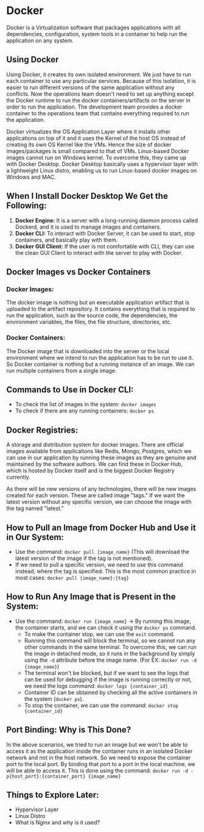 # Docker

Docker is a Virtualization software that packages applications with all dependencies, configuration, system tools in a container to help run the application on any system.

## Using Docker

Using Docker, it creates its own isolated environment.
We just have to run each container to use any particular services.
Because of this isolation, it is easier to run different versions of the same application without any conflicts.
Now the operations team doesn't need to set up anything except the Docker runtime to run the docker containers/artifacts on the server in order to run the application. The development team provides a docker container to the operations team that contains everything required to run the application.

Docker virtualizes the OS Application Layer where it installs other applications on top of it and it uses the Kernel of the host OS instead of creating its own OS Kernel like the VMs. Hence the size of docker images/packages is small compared to that of VMs.
Linux-based Docker images cannot run on Windows kernel. To overcome this, they came up with Docker Desktop.
Docker Desktop basically uses a hypervisor layer with a lightweight Linux distro, enabling us to run Linux-based docker images on Windows and MAC.

## When I Install Docker Desktop We Get the Following:

1. **Docker Engine:** It is a server with a long-running daemon process called Dockerd, and it is used to manage images and containers.
2. **Docker CLI:** To interact with Docker Server, it can be used to start, stop containers, and basically play with them.
3. **Docker GUI Client:** If the user is not comfortable with CLI, they can use the clean GUI Client to interact with the server to play with Docker.

## Docker Images vs Docker Containers

### Docker Images:

The docker image is nothing but an executable application artifact that is uploaded to the artifact repository. It contains everything that is required to run the application, such as the source code, the dependencies, the environment variables, the files, the file structure, directories, etc.

### Docker Containers:

The Docker image that is downloaded into the server or the local environment where we intend to run the application has to be run to use it. So Docker container is nothing but a running instance of an image.
We can run multiple containers from a single image.

## Commands to Use in Docker CLI:

- To check the list of images in the system: `docker images`
- To check if there are any running containers: `docker ps`

## Docker Registries:

A storage and distribution system for docker images.
There are official images available from applications like Redis, Mongo, Postgres, which we can use in our application by running these images as they are genuine and maintained by the software authors.
We can find these in Docker Hub, which is hosted by Docker itself and is the biggest Docker Registry currently.

As there will be new versions of any technologies, there will be new images created for each version. These are called image "tags."
If we want the latest version without any specific version, we can choose the image with the tag named "latest."

## How to Pull an Image from Docker Hub and Use it in Our System:

- Use the command: `docker pull {image_name}` (This will download the latest version of the image if the tag is not mentioned).
- If we need to pull a specific version, we need to use this command instead, where the tag is specified. This is the most common practice in most cases: `docker pull {image_name}:{tag}`

## How to Run Any Image that is Present in the System:

- Use the command: `docker run {image_name}` -> By running this image, the container starts, and we can check it using the `docker ps` command.
  - To make the container stop, we can use the `exit` command.
  - Running this command will block the terminal, so we cannot run any other commands in the same terminal. To overcome this, we can run the image in detached mode, so it runs in the background by simply using the `-d` attribute before the image name. (For EX: `docker run -d {image_name}`)
  - The terminal won't be blocked, but if we want to see the logs that can be used for debugging if the image is running correctly or not, we need the logs command: `docker logs {container_id}`
  - Container ID can be obtained by checking all the active containers in the system (`docker ps`).
  - To stop the container, we can use the command: `docker stop {container_id}`

## Port Binding: Why is This Done?

In the above scenarios, we tried to run an image but we won't be able to access it as the application inside the container runs in an isolated Docker network and not in the host network. So we need to expose the container port to the local port. By binding that port to a port in the local machine, we will be able to access it.
This is done using the command: `docker run -d -p{host_port}:{container_port} {image_name}`

## Things to Explore Later:

- Hypervisor Layer
- Linux Distro
- What is Nginx and why is it used?
